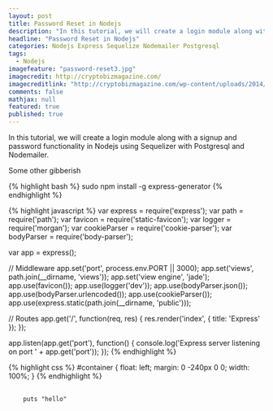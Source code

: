 ```yaml
---
layout: post
title: Password Reset in Nodejs
description: "In this tutorial, we will create a login module along with a signup and password functionality in Nodejs using Sequelizer with Postgresql"
headline: "Password Reset in Nodejs"
categories: Nodejs Express Sequelize Nodemailer Postgresql
tags: 
  - Nodejs
imagefeature: "password-reset3.jpg"
imagecredit: http://cryptobizmagazine.com/
imagecreditlink: "http://cryptobizmagazine.com/wp-content/uploads/2014/06/shutterstock_122234134-medium.jpg"
comments: false
mathjax: null
featured: true
published: true
---
```


In this tutorial, we will create a login module along with a signup and password functionality in Nodejs using Sequelizer with Postgresql and Nodemailer.


Some other gibberish

{% highlight bash %}
sudo npm install -g express-generator
{% endhighlight %}



{% highlight javascript %}
var express = require('express');
var path = require('path');
var favicon = require('static-favicon');
var logger = require('morgan');
var cookieParser = require('cookie-parser');
var bodyParser = require('body-parser');

var app = express();

// Middleware
app.set('port', process.env.PORT || 3000);
app.set('views', path.join(__dirname, 'views'));
app.set('view engine', 'jade');
app.use(favicon());
app.use(logger('dev'));
app.use(bodyParser.json());
app.use(bodyParser.urlencoded());
app.use(cookieParser());
app.use(express.static(path.join(__dirname, 'public')));

// Routes
app.get('/', function(req, res) {
  res.render('index', { title: 'Express' });
});

app.listen(app.get('port'), function() {
  console.log('Express server listening on port ' + app.get('port'));
});
{%  endhighlight %}

{% highlight css %}
#container {
  float: left;
  margin: 0 -240px 0 0;
  width: 100%;
}
{% endhighlight %}

<pre>
  <code class="ruby">
    puts "hello"
  </code>
</pre>


